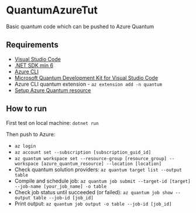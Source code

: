 # QuantumAzureTut

Basic quantum code which can be pushed to Azure Quantum

## Requirements

* [Visual Studio Code](https://code.visualstudio.com/)
* [.NET SDK min 6](https://dotnet.microsoft.com/en-us/download)
* [Azure CLI](https://learn.microsoft.com/en-us/cli/azure/install-azure-cli-windows?tabs=azure-cli#latest-version)
* [Microsoft Quantum Development Kit for Visual Studio Code](https://marketplace.visualstudio.com/items?itemName=quantum.quantum-devkit-vscode)
* Azure CLI quantum extension - `az extension add -n quantum`
* [Setup Azure Quantum resource](https://azure.microsoft.com/en-us/products/quantum)

## How to run

First test on local machine: `dotnet run`

Then push to Azure:
* `az login`
* `az account set --subscription [subscription_guid_id]`
* `az quantum workspace set --resource-group [resource_group] --workspace [azure_quantum_resource] --location [location]`
* Check quantum solution providers: `az quantum target list --output table`
* Compile and schedule job: `az quantum job submit --target-id [target] --job-name [your_job_name] -o table `
* Check job status until succeeded (or failed): `az quantum job show --output table --job-id [job_id]`
* Print output: `az quantum job output -o table --job-id [job_id]`